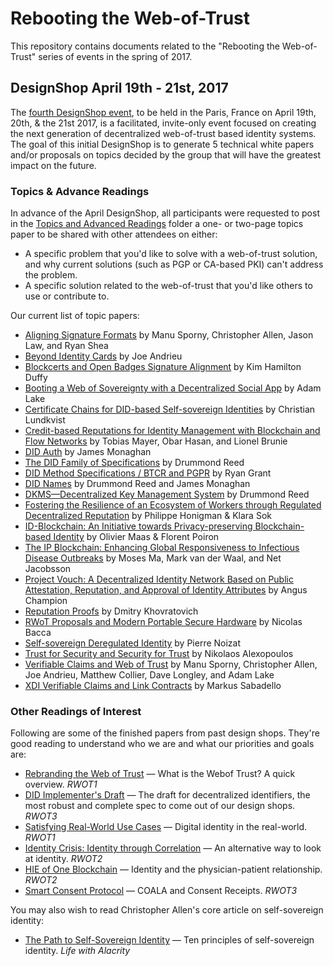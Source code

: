 # Rebooting the Web-of-Trust

This repository contains documents related to the "Rebooting the Web-of-Trust" series of events in the spring of 2017.

## DesignShop April 19th - 21st, 2017

The [fourth DesignShop event](https://www.eventbrite.fr/e/billets-rebootingweboftrust-design-workshop-paris-2017-32228513351), to be held in the Paris, France on April 19th, 20th, & the 21st 2017, is a facilitated, invite-only event focused on creating the next generation of decentralized web-of-trust based identity systems. The goal of this initial DesignShop is to generate 5 technical white papers and/or proposals on topics decided by the group that will have the greatest impact on the future.

### Topics & Advance Readings

In advance of the April DesignShop, all participants were requested to post in the [Topics and Advanced Readings](topics-and-advance-readings) folder a one- or two-page topics paper to be shared with other attendees on either:

* A specific problem that you'd like to solve with a web-of-trust solution, and why current solutions (such as PGP or CA-based PKI) can't address the problem.
*  A specific solution related to the web-of-trust that you'd like others to use or contribute to.

Our current list of topic papers:

   * [Aligning Signature Formats](topics-and-advance-readings/SignatureFormatAlignment.md) by Manu Sporny, Christopher Allen, Jason Law, and Ryan Shea
   * [Beyond Identity Cards](topics-and-advance-readings/Beyond-Identity-Cards.pdf) by Joe Andrieu
   * [Blockcerts and Open Badges Signature Alignment](topics-and-advance-readings/BlockcertsAlignment.md) by Kim Hamilton Duffy
   * [Booting a Web of Sovereignty with a Decentralized Social App](topics-and-advance-readings/Booting-a-Web-of-Sovereignty-with-a-Decentralized-Social-App.md) by Adam Lake
   * [Certificate Chains for DID-based Self-sovereign Identities](topics-and-advance-readings/certificate_chains_dids.md) by Christian Lundkvist
   * [Credit-based Reputations for Identity Management with Blockchain and Flow Networks](topics-and-advance-readings/Credit-based-Reputations-for-Identity-Management.md) by Tobias Mayer, Obar Hasan, and Lionel Brunie
   * [DID Auth](topics-and-advance-readings/did-auth.md) by James Monaghan
   * [The DID Family of Specifications](topics-and-advance-readings/did-family-of-specifications.md) by Drummond Reed
   * [DID Method Specifications / BTCR and PGPR](topics-and-advance-readings/did-methods-btcr-pgpr.md) by Ryan Grant
   * [DID Names](topics-and-advance-readings/did-names.md) by Drummond Reed and James Monaghan
   * [DKMS—Decentralized Key Management System](topics-and-advance-readings/dkms-decentralized-key-mgmt-system.md) by Drummond Reed
   * [Fostering the Resilience of an Ecosystem of Workers through Regulated Decentralized Reputation](topics-and-advance-readings/Fostering-resilience.md) by Philippe Honigman & Klara Sok
   * [ID-Blockchain: An Initiative towards Privacy-preserving Blockchain-based Identity](topics-and-advance-readings/id-blockchain.md) by Olivier Maas & Florent Poiron
   * [The IP Blockchain: Enhancing Global Responsiveness to Infectious Disease Outbreaks](topics-and-advance-readings/RWoT_IPblockchain.md) by Moses Ma, Mark van der Waal, and Net Jacobsson
   * [Project Vouch: A Decentralized Identity Network Based on Public Attestation, Reputation, and Approval of Identity Attributes](topics-and-advance-readings/ProjectVouch_Peer-attestation-and-reputation-based-identity.md) by Angus Champion
   * [Reputation Proofs](topics-and-advance-readings/rep-proofs.md) by Dmitry Khovratovich
   * [RWoT Proposals and Modern Portable Secure Hardware](topics-and-advance-readings/RWoT_proposals_and_modern_portable_secure_hardware.md) by Nicolas Bacca
   * [Self-sovereign Deregulated Identity](topics-and-advance-readings/170418_IDEAS_Paper.pdf) by Pierre Noizat
   * [Trust for Security and Security for Trust](topics-and-advance-readings/topic_alexopoulos.md) by Nikolaos Alexopoulos
   * [Verifiable Claims and Web of Trust](topics-and-advance-readings/WoTVerifiableClaims.md) by Manu Sporny, Christopher Allen, Joe Andrieu, Matthew Collier, Dave Longley, and Adam Lake
   * [XDI Verifiable Claims and Link Contracts](topics-and-advance-readings/xdi-verifiable-claims-link-contracts.md) by Markus Sabadello
   
### Other Readings of Interest

Following are some of the finished papers from past design shops. They're good reading to understand who we are and what our priorities and goals are:

   * [Rebranding the Web of Trust](https://github.com/WebOfTrustInfo/rebooting-the-web-of-trust/blob/master/final-documents/rebranding-web-of-trust.pdf) — What is the Webof Trust? A quick overview. _RWOT1_
   * [DID Implementer's Draft](https://github.com/WebOfTrustInfo/rebooting-the-web-of-trust-fall2016/blob/master/final-documents/did-implementer-draft-10.pdf) — The draft for decentralized identifiers, the most robust and complete spec to come out of our design shops. _RWOT3_
   * [Satisfying Real-World Use Cases](https://github.com/WebOfTrustInfo/rebooting-the-web-of-trust/blob/master/final-documents/satisfying-real-world-use-cases.pdf) — Digital identity in the real-world. _RWOT1_
   * [Identity Crisis: Identity through Correlation](https://github.com/WebOfTrustInfo/ID2020DesignWorkshop/blob/master/final-documents/identity-crisis.pdf) — An alternative way to look at identity. _RWOT2_
   * [HIE of One Blockchain](https://github.com/WebOfTrustInfo/ID2020DesignWorkshop/blob/master/final-documents/physician-patient-relationship.pdf) — Identity and the physician-patient relationship. _RWOT2_
   * [Smart Consent Protocol](https://github.com/WebOfTrustInfo/rebooting-the-web-of-trust-fall2016/blob/master/final-documents/smart-consent-protocol.pdf) — COALA and Consent Receipts. _RWOT3_
   
You may also wish to read Christopher Allen's core article on self-sovereign identity:

   * [The Path to Self-Sovereign Identity](http://www.lifewithalacrity.com/2016/04/the-path-to-self-soverereign-identity.html) — Ten principles of self-sovereign identity. _Life with Alacrity_
